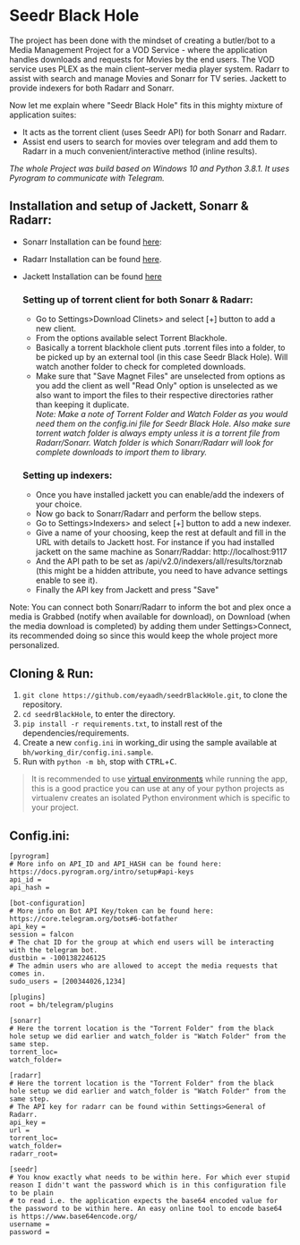 # Seedr Black Hole
The project has been done with the mindset of creating a butler/bot to a Media Management Project for a VOD Service - where the application handles downloads and requests for Movies by the end users. 
The VOD service uses PLEX as the main client–server media player system. Radarr to assist with
search and manage Movies and Sonarr for TV series. Jackett to provide indexers for both Radarr and Sonarr.

Now let me explain where "Seedr Black Hole" fits in this mighty mixture of application suites:
- It acts as the torrent client (uses Seedr API) for both Sonarr and Radarr.
- Assist end users to search for movies over telegram and add them to Radarr in a much convenient/interactive method (inline results).

<i>The whole Project was build based on Windows 10 and Python 3.8.1. It uses Pyrogram to communicate with Telegram.</i>

## Installation and setup of Jackett, Sonarr & Radarr:
- Sonarr Installation can be found [here](https://sonarr.tv/#download):
- Radarr Installation can be found [here](https://radarr.video/#download).
- Jackett Installation can be found [here](https://github.com/Jackett/Jackett#installation-on-windows)
    ### Setting up of torrent client for both Sonarr & Radarr:
    - Go to Settings>Download Clinets> and select [+] button to add a new client.
    - From the options available select Torrent Blackhole.
    - Basically a torrent blackhole client puts .torrent files into a folder, to be picked up by an external tool (in this case Seedr Black Hole). Will watch another folder to check for completed downloads.
    - Make sure that "Save Magnet Files" are unselected from options as you add the client as well "Read Only" option is unselected as we also want to import the files to their 
    respective directories rather than keeping it duplicate. \
      <i>Note: Make a note of Torrent Folder and Watch Folder as you would need them on the config.ini file for Seedr Black Hole.
      Also make sure torrent watch folder is always empty unless it is a torrent file from Radarr/Sonarr. Watch folder is which Sonarr/Radarr will look for complete downloads to import them to library.</i>
      
    ### Setting up indexers:
    - Once you have installed jackett you can enable/add the indexers of your choice.
    - Now go back to Sonarr/Radarr and perform the bellow steps.
    - Go to Settings>Indexers> and select [+] button to add a new indexer.
    - Give a name of your choosing, keep the rest at default and fill in the URL with details to Jackett host. For instance if you had installed jackett 
    on the same machine as Sonarr/Raddar: http://localhost:9117
    - And the API path to be set as /api/v2.0/indexers/all/results/torznab (this might be a hidden attribute, you need to have advance settings enable to see it).
    - Finally the API key from Jackett and press "Save"
  

Note: You can connect both Sonarr/Radarr to inform the bot and plex once a media is Grabbed (notify when available for download), on Download (when the media download is completed) by adding them under Settings>Connect, its 
recommended doing so since this would keep the whole project more personalized.

## Cloning & Run:
1. `git clone https://github.com/eyaadh/seedrBlackHole.git`, to clone the repository.
2. `cd seedrBlackHole`, to enter the directory.
3. `pip install -r requirements.txt`, to install rest of the dependencies/requirements.
4. Create a new `config.ini` in working_dir using the sample available at `bh/working_dir/config.ini.sample`.
5. Run with `python -m bh`, stop with <kbd>CTRL</kbd>+<kbd>C</kbd>.
> It is recommended to use [virtual environments](https://docs.python-guide.org/dev/virtualenvs/) while running the app, this is a good practice you can use at any of your python projects as virtualenv creates an isolated Python environment which is specific to your project.

## Config.ini:
```
[pyrogram]
# More info on API_ID and API_HASH can be found here: https://docs.pyrogram.org/intro/setup#api-keys
api_id =
api_hash =

[bot-configuration]
# More info on Bot API Key/token can be found here: https://core.telegram.org/bots#6-botfather
api_key =
session = falcon
# The chat ID for the group at which end users will be interacting with the telegram bot.
dustbin = -1001382246125
# The admin users who are allowed to accept the media requests that comes in.
sudo_users = [200344026,1234]

[plugins]
root = bh/telegram/plugins

[sonarr]
# Here the torrent location is the "Torrent Folder" from the black hole setup we did earlier and watch_folder is "Watch Folder" from the same step.
torrent_loc=
watch_folder=

[radarr]
# Here the torrent location is the "Torrent Folder" from the black hole setup we did earlier and watch_folder is "Watch Folder" from the same step.
# The API key for radarr can be found within Settings>General of Radarr.
api_key =
url =
torrent_loc=
watch_folder=
radarr_root=

[seedr]
# You know exactly what needs to be within here. For which ever stupid reason I didn't want the password which is in this configuration file to be plain 
# to read i.e. the application expects the base64 encoded value for the password to be within here. An easy online tool to encode base64 is https://www.base64encode.org/
username =
password =
```